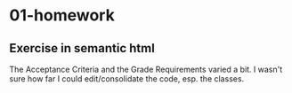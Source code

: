# 01-homework

## Exercise in semantic html

The Acceptance Criteria and the Grade Requirements varied a bit. I wasn't sure how far I could edit/consolidate the code, esp. the classes.
